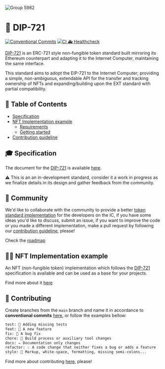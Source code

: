![Group 5982](https://user-images.githubusercontent.com/73345016/144523337-fe7d6b49-d0a7-4621-852d-daeee344d4e2.png)

# 💎 DIP-721
[![Conventional Commits](https://img.shields.io/badge/Conventional%20Commits-1.0.0-blue.svg)](https://conventionalcommits.org) [![CI 🚑 Healthcheck](https://github.com/Psychedelic/DIP721/actions/workflows/pr-healthcheck-runner.yml/badge.svg)](https://github.com/Psychedelic/DIP721/actions/workflows/pr-healthcheck-runner.yml)

[DIP-721](spec.md) is an ERC-721 style non-fungible token standard built mirroring its Ethereum counterpart and adapting it to the Internet Computer, maintaining the same interface.

This standard aims to adopt the EIP-721 to the Internet Computer; providing a
simple, non-ambiguous, extendable API for the transfer and tracking ownership of NFTs and expanding/building upon the EXT standard with partial compatibility.

## 📒 Table of Contents 

- [Specification](#-specification)
- [NFT Implementation example](#-nft-implementation-example)
  - [Requirements](#-requirements)
  - [Getting started](#-getting-started)
- [Contribution guideline](#-contributing)

## 🎓 Specification

The document for the [DIP-721](spec.md) is available [here](spec.md).

⚠️ This is an an in-development standard, consider it a work in progress as we finalize details in its design and gather feedback from the community.

## 👋 Community

We'd like to collaborate with the community to provide a better [token standard implementation](spec.md) for the developers on the IC, if you have some ideas you'd like to discuss, submit an issue, if you want to improve the code or you made a different implementation, make a pull request by following our [contribution guideline](#-Contributing), please!

Check the [roadmap](docs/roadmap.md)

## 👩‍🎤 NFT Implementation example

An NFT (non-fungible token) implementation which follows the [DIP-721](spec.md) specification is available and can be used as a base for your projects.

Find more about it [here](docs/nft-example.md)

## 🙏 Contributing

Create branches from the `main` branch and name it in accordance to **conventional commits** [here](https://www.conventionalcommits.org/en/v1.0.0/), or follow the examples bellow:

```txt
test: 💍 Adding missing tests
feat: 🎸 A new feature
fix: 🐛 A bug fix
chore: 🤖 Build process or auxiliary tool changes
docs: ✏️ Documentation only changes
refactor: 💡 A code change that neither fixes a bug or adds a feature
style: 💄 Markup, white-space, formatting, missing semi-colons...
```

Find more about contributing [here](docs/contributing.md), please!
